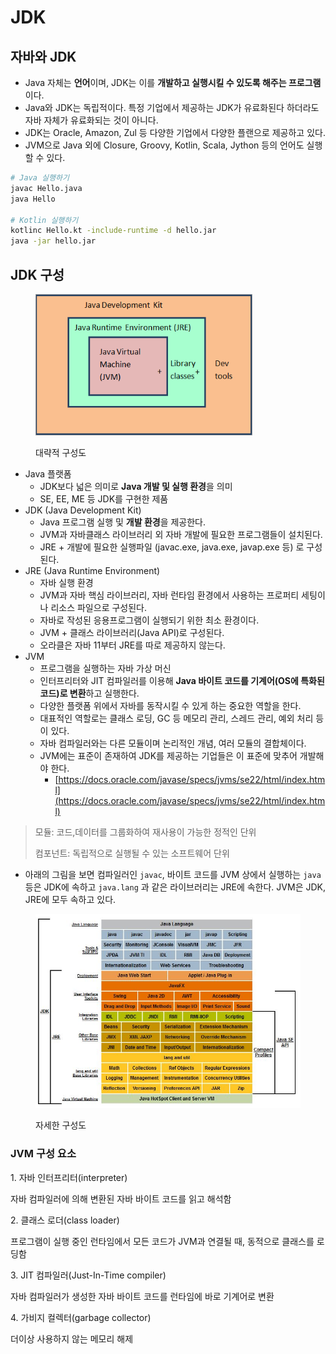 # JDK

## 자바와 JDK

* Java 자체는 **언어**이며, JDK는 이를 **개발하고 실행시킬 수 있도록 해주는 프로그램**이다.
* Java와 JDK는 독립적이다. 특정 기업에서 제공하는 JDK가 유료화된다 하더라도 자바 자체가 유료화되는 것이 아니다.
* JDK는 Oracle, Amazon, Zul 등 다양한 기업에서 다양한 플랜으로 제공하고 있다.
* JVM으로 Java 외에 Closure, Groovy, Kotlin, Scala, Jython 등의 언어도 실행할 수 있다.

```sh
# Java 실행하기
javac Hello.java
java Hello

# Kotlin 실행하기
kotlinc Hello.kt -include-runtime -d hello.jar
java -jar hello.jar
```

## JDK 구성

<figure><img src="../../.gitbook/assets/image (19) (1).png" alt="" width="347"><figcaption><p>대략적 구성도</p></figcaption></figure>

* Java 플랫폼
  * JDK보다 넓은 의미로 **Java 개발 및 실행 환경**을 의미
  * SE, EE, ME 등 JDK를 구현한 제품
* JDK (Java Development Kit)
  * Java 프로그램 실행 및 **개발 환경**을 제공한다.
  * JVM과 자바클래스 라이브러리 외 자바 개발에 필요한 프로그램들이 설치된다.
  * JRE + 개발에 필요한 실행파일 (javac.exe, java.exe, javap.exe 등) 로 구성된다.
* JRE (Java Runtime Environment)
  * 자바 실행 환경
  * JVM과 자바 핵심 라이브러리, 자바 런타임 환경에서 사용하는 프로퍼티 세팅이나 리소스 파일으로 구성된다.
  * 자바로 작성된 응용프로그램이 실행되기 위한 최소 환경이다.
  * JVM + 클래스 라이브러리(Java API)로 구성된다.
  * 오라클은 자바 11부터 JRE를 따로 제공하지 않는다.
* JVM
  * 프로그램을 실행하는 자바 가상 머신
  * 인터프리터와 JIT 컴파일러를 이용해 **Java 바이트 코드를 기계어(OS에 특화된 코드)로 변환**하고 실행한다.
  * 다양한 플랫폼 위에서 자바를 동작시킬 수 있게 하는 중요한 역할을 한다.
  * 대표적인 역할로는 클래스 로딩, GC 등 메모리 관리, 스레드 관리, 예외 처리 등이 있다.
  * 자바 컴파일러와는 다른 모듈이며 논리적인 개념, 여러 모듈의 결합체이다.
  * JVM에는 표준이 존재하여 JDK를 제공하는 기업들은 이 표준에 맞추어 개발해야 한다.
    * [https://docs.oracle.com/javase/specs/jvms/se22/html/index.html](https://docs.oracle.com/javase/specs/jvms/se22/html/index.html)

> 모듈: 코드,데이터를 그룹화하여 재사용이 가능한 정적인 단위
>
> 컴포넌트: 독립적으로 실행될 수 있는 소프트웨어 단위

* 아래의 그림을 보면 컴파일러인 `javac`, 바이트 코드를 JVM 상에서 실행하는 `java` 등은 JDK에 속하고 `java.lang` 과 같은 라이브러리는 JRE에 속한다. JVM은 JDK, JRE에 모두 속하고 있다.

<figure><img src="../../.gitbook/assets/image (2) (1) (1) (1) (1) (1) (1) (1) (1) (1).png" alt=""><figcaption><p>자세한 구성도</p></figcaption></figure>



### JVM 구성 요소 <a href="#jvm" id="jvm"></a>

1\. 자바 인터프리터(interpreter)

&#x20;   자바 컴파일러에 의해 변환된 자바 바이트 코드를 읽고 해석함

2\. 클래스 로더(class loader)

&#x20;   프로그램이 실행 중인 런타임에서 모든 코드가 JVM과 연결될 때, 동적으로 클래스를 로딩함

3\. JIT 컴파일러(Just-In-Time compiler)

&#x20;   자바 컴파일러가 생성한 자바 바이트 코드를 런타임에 바로 기계어로 변환

4\. 가비지 컬렉터(garbage collector)

&#x20;   더이상 사용하지 않는 메모리 해제
